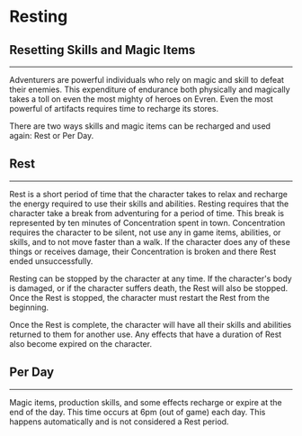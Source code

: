 # Resting

## Resetting Skills and Magic Items

---
Adventurers are powerful individuals who rely on magic and skill to defeat their enemies. This expenditure of endurance both physically and magically takes a toll on even the most mighty of heroes on Evren. Even the most powerful of artifacts requires time to recharge its stores. 

There are two ways skills and magic items can be recharged and used again:  Rest or Per Day.

## Rest

---
Rest is a short period of time that the character takes to relax and recharge the energy required to use their skills and abilities.  Resting requires that the character take a break from adventuring for a period of time.  This break is represented by ten minutes of Concentration spent in town.  Concentration requires the character to be silent, not use any in game items, abilities, or skills, and to not move faster than a walk.  If the character does any of these things or receives damage, their Concentration is broken and there Rest ended unsuccessfully.

Resting can be stopped by the character at any time. If the character's body is damaged, or if the character suffers death, the Rest will also be stopped. Once the Rest is stopped, the character must restart the Rest from the beginning. 

Once the Rest is complete, the character will have all their skills and abilities returned to them for another use. Any effects that have a duration of Rest also become expired on the character. 


## Per Day

---
Magic items, production skills, and some effects recharge or expire at the end of the day. This time occurs at 6pm (out of game) each day. This happens automatically and is not considered a Rest period.
